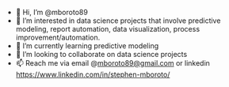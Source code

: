 - 👋 Hi, I’m @mboroto89
- 👀 I’m interested in data science projects that involve predictive modeling, report automation, data visualization, process improvement/automation.
- 🌱 I’m currently learning predictive modeling
- 💞️ I’m looking to collaborate on data science projects
- 📫 Reach me via email @mboroto89@gmail.com or linkedin https://www.linkedin.com/in/stephen-mboroto/

<!---
mboroto89 is a ✨ special ✨ repository because its `README.md` (this file) appears on your GitHub profile.
You can click the Preview link to take a look at your changes.
--->
